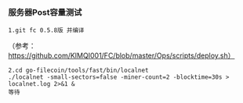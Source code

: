 ### 服务器Post容量测试
    1.git fc 0.5.8版 并编译
（参考：https://github.com/KIMQI001/FC/blob/master/Ops/scripts/deploy.sh）
    
    2.cd go-filecoin/tools/fast/bin/localnet
    ./localnet -small-sectors=false -miner-count=2 -blocktime=30s > localnet.log 2>&1 &
    等待 


